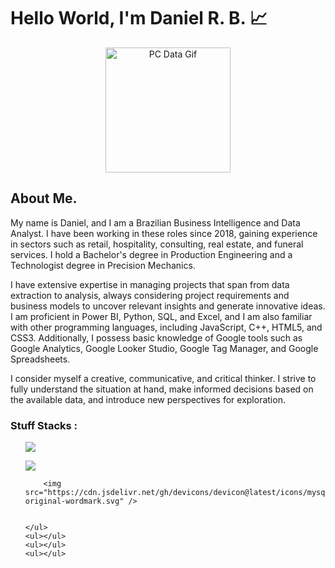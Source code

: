 
# Hello World, I'm Daniel R. B. 📈


<p align = center>
    <img src = "https://media.tenor.com/2unHkuoMLhcAAAAM/data-code.gif" alt = "PC Data Gif" width = 200>
</p>


## About Me. 

My name is Daniel, and I am a Brazilian Business Intelligence and Data Analyst. I have been working in these roles since 2018, gaining experience in sectors such as retail, hospitality, consulting, real estate, and funeral services. I hold a Bachelor's degree in Production Engineering and a Technologist degree in Precision Mechanics.

I have extensive expertise in managing projects that span from data extraction to analysis, always considering project requirements and business models to uncover relevant insights and generate innovative ideas. I am proficient in Power BI, Python, SQL, and Excel, and I am also familiar with other programming languages, including JavaScript, C++, HTML5, and CSS3. Additionally, I possess basic knowledge of Google tools such as Google Analytics, Google Looker Studio, Google Tag Manager, and Google Spreadsheets.

I consider myself a creative, communicative, and critical thinker. I strive to fully understand the situation at hand, make informed decisions based on the available data, and introduce new perspectives for exploration.

### Stuff Stacks :

<div class = "flex-container">
    <ul class = "image-size">
        <img src="https://cdn.jsdelivr.net/gh/devicons/devicon@latest/icons/python/python-original-wordmark.svg" />   
    </ul>       
    <ul class = "image-size">
        <img src="https://cdn.jsdelivr.net/gh/devicons/devicon@latest/icons/microsoftsqlserver/microsoftsqlserver-plain-wordmark.svg" />
    </ul>
    <ul>
    

        <img src="https://cdn.jsdelivr.net/gh/devicons/devicon@latest/icons/mysql/mysql-original-wordmark.svg" />
          
        
    </ul>
    <ul></ul>
    <ul></ul>
    <ul></ul>
    

</div>



